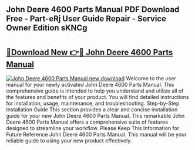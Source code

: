 ## John Deere 4600 Parts Manual PDF Download Free - Part-eRj User Guide Repair - Service Owner Edition sKNCg

# <h2><a href="http://bc95932.oget.top/?id=John+Deere+4600+Parts+Manual">🔗Download New 👉🔴 John Deere 4600 Parts Manual</a></h2>

[![John Deere 4600 Parts Manual new download](https://i.imgur.com/5g1atiW.png)](http://bc95932.oget.top/?id=John+Deere+4600+Parts+Manual)
Welcome to the user manual for your newly activated John Deere 4600 Parts Manual. This comprehensive guide is intended to help you understand and utilize all of the features and benefits of your product. You will find detailed instructions for installation, usage, maintenance, and troubleshooting. Step-by-Step Installation Guide This section provides a clear and concise installation guide for your new John Deere 4600 Parts Manual. This remarkable John Deere 4600 Parts Manual offers a comprehensive suite of features designed to streamline your workflow. Please Keep This Information for Future Reference John Deere 4600 Parts Manual. This manual will be your reliable guide to using your new product effectively.
